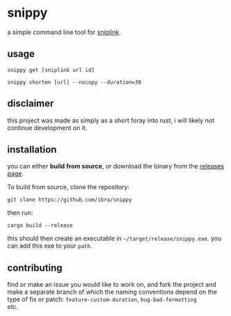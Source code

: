 # snippy
a simple command line tool for [sniplink](https://beta.sniplink.net/).

## usage
```console
snippy get [sniplink url id]
```
```console
snippy shorten [url] --nocopy --duration=30
```

## disclaimer
this project was made as simply as a short foray into rust, i will likely not continue development on it.

## installation
you can either **build from source**, or download the binary from the [releases page](https://github.com/ibra/snippy/releases). 

To build from source, clone the repository:
```
git clone https://github.com/ibra/snippy
```
then run:
```
cargo build --release
```
this should then create an executable in `~/target/release/snippy.exe`. you can add this exe to your `path`.

## contributing
find or make an issue you would like to work on, and fork the project and make a separate branch of which the naming conventions depend on the type of fix or patch: `feature-custom-duration`, `bug-bad-formatting`   
etc.

